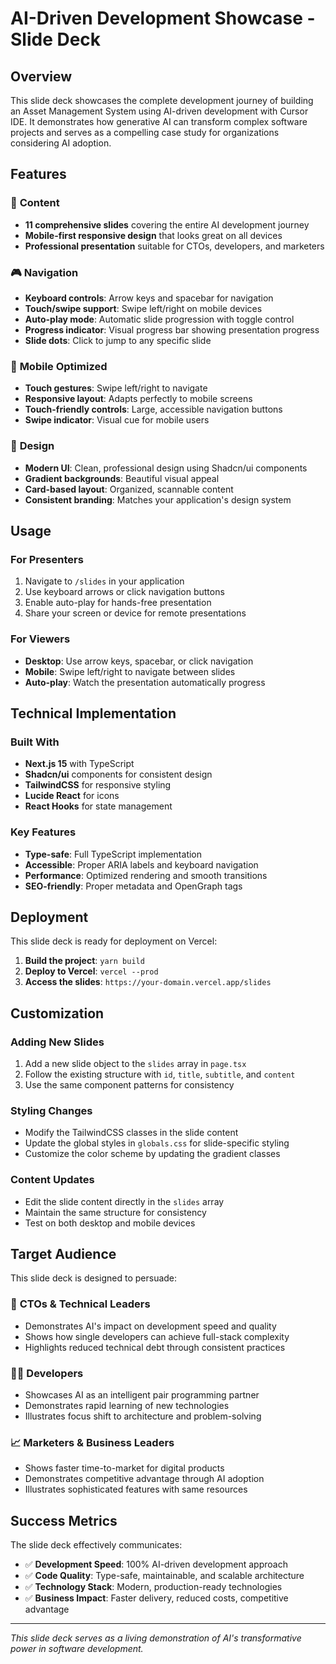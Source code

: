 # AI-Driven Development Showcase - Slide Deck

## Overview

This slide deck showcases the complete development journey of building an Asset Management System using AI-driven development with Cursor IDE. It demonstrates how generative AI can transform complex software projects and serves as a compelling case study for organizations considering AI adoption.

## Features

### 🎯 **Content**
- **11 comprehensive slides** covering the entire AI development journey
- **Mobile-first responsive design** that looks great on all devices
- **Professional presentation** suitable for CTOs, developers, and marketers

### 🎮 **Navigation**
- **Keyboard controls**: Arrow keys and spacebar for navigation
- **Touch/swipe support**: Swipe left/right on mobile devices
- **Auto-play mode**: Automatic slide progression with toggle control
- **Progress indicator**: Visual progress bar showing presentation progress
- **Slide dots**: Click to jump to any specific slide

### 📱 **Mobile Optimized**
- **Touch gestures**: Swipe left/right to navigate
- **Responsive layout**: Adapts perfectly to mobile screens
- **Touch-friendly controls**: Large, accessible navigation buttons
- **Swipe indicator**: Visual cue for mobile users

### 🎨 **Design**
- **Modern UI**: Clean, professional design using Shadcn/ui components
- **Gradient backgrounds**: Beautiful visual appeal
- **Card-based layout**: Organized, scannable content
- **Consistent branding**: Matches your application's design system

## Usage

### For Presenters
1. Navigate to `/slides` in your application
2. Use keyboard arrows or click navigation buttons
3. Enable auto-play for hands-free presentation
4. Share your screen or device for remote presentations

### For Viewers
- **Desktop**: Use arrow keys, spacebar, or click navigation
- **Mobile**: Swipe left/right to navigate between slides
- **Auto-play**: Watch the presentation automatically progress

## Technical Implementation

### Built With
- **Next.js 15** with TypeScript
- **Shadcn/ui** components for consistent design
- **TailwindCSS** for responsive styling
- **Lucide React** for icons
- **React Hooks** for state management

### Key Features
- **Type-safe**: Full TypeScript implementation
- **Accessible**: Proper ARIA labels and keyboard navigation
- **Performance**: Optimized rendering and smooth transitions
- **SEO-friendly**: Proper metadata and OpenGraph tags

## Deployment

This slide deck is ready for deployment on Vercel:

1. **Build the project**: `yarn build`
2. **Deploy to Vercel**: `vercel --prod`
3. **Access the slides**: `https://your-domain.vercel.app/slides`

## Customization

### Adding New Slides
1. Add a new slide object to the `slides` array in `page.tsx`
2. Follow the existing structure with `id`, `title`, `subtitle`, and `content`
3. Use the same component patterns for consistency

### Styling Changes
- Modify the TailwindCSS classes in the slide content
- Update the global styles in `globals.css` for slide-specific styling
- Customize the color scheme by updating the gradient classes

### Content Updates
- Edit the slide content directly in the `slides` array
- Maintain the same structure for consistency
- Test on both desktop and mobile devices

## Target Audience

This slide deck is designed to persuade:

### 🏢 **CTOs & Technical Leaders**
- Demonstrates AI's impact on development speed and quality
- Shows how single developers can achieve full-stack complexity
- Highlights reduced technical debt through consistent practices

### 👨‍💻 **Developers**
- Showcases AI as an intelligent pair programming partner
- Demonstrates rapid learning of new technologies
- Illustrates focus shift to architecture and problem-solving

### 📈 **Marketers & Business Leaders**
- Shows faster time-to-market for digital products
- Demonstrates competitive advantage through AI adoption
- Illustrates sophisticated features with same resources

## Success Metrics

The slide deck effectively communicates:
- ✅ **Development Speed**: 100% AI-driven development approach
- ✅ **Code Quality**: Type-safe, maintainable, and scalable architecture
- ✅ **Technology Stack**: Modern, production-ready technologies
- ✅ **Business Impact**: Faster delivery, reduced costs, competitive advantage

---

*This slide deck serves as a living demonstration of AI's transformative power in software development.*